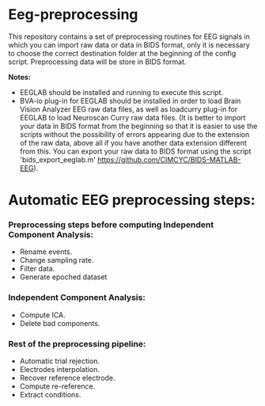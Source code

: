 # Eeg-preprocessing
This repository contains a set of preprocessing routines for EEG signals in which you can import raw data or data in BIDS format, only it is necessary to choose the correct destination folder at the beginning of the config script.
Preprocessing data will be store in BIDS format.

**Notes:** 
 - EEGLAB should be installed and running to execute this script.
 - BVA-io plug-in for EEGLAB should be installed in order to load Brain Vision Analyzer EEG raw data files, as well as loadcurry plug-in for EEGLAB to load Neuroscan Curry raw data files.
   (It is better to import your data in BIDS format from the beginning so that it is easier to use the scripts without the possibility of errors appearing due to the extension of the raw data, above all if you have another data extension different from this. You can export your raw data to BIDS format using the script 'bids_export_eeglab.m' https://github.com/CIMCYC/BIDS-MATLAB-EEG).

# Automatic EEG preprocessing steps:

### Preprocessing steps before computing Independent Component Analysis:

 - Rename events.
 - Change sampling rate.
 - Filter data.
 - Generate epoched dataset

### Independent Component Analysis:

 - Compute ICA.
 - Delete bad components.

### Rest of the preprocessing pipeline:

 - Automatic trial rejection.
 - Electrodes interpolation.
 - Recover reference electrode.
 - Compute re-reference.
 - Extract conditions.

